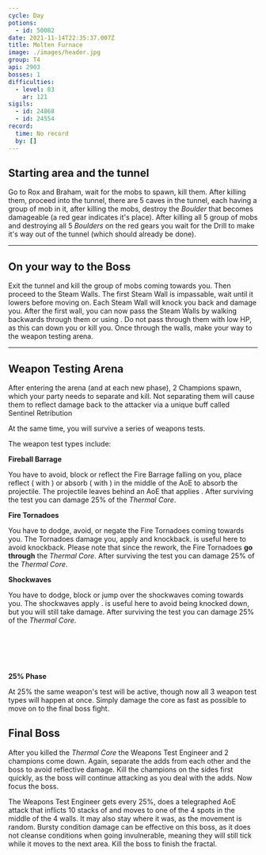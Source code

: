 ```yaml
---
cycle: Day
potions:
  - id: 50082
date: 2021-11-14T22:35:37.007Z
title: Molten Furnace
image: ./images/header.jpg
group: T4
api: 2903
bosses: 1
difficulties:
  - level: 83
    ar: 121
sigils:
  - id: 24868
  - id: 24554
record:
  time: No record
  by: []
---
```


<Grid>
<GridItem sm="6">

## Starting area and the tunnel

Go to Rox and Braham, wait for the mobs to spawn, kill them. After killing them, proceed into the tunnel, there are 5 caves in the tunnel, each having a group of mob in it, after killing the mobs, destroy the _Boulder_ that becomes damageable (a red gear indicates it's place). After killing all 5 group of mobs and destroying all 5 _Boulders_ on the red gears you wait for the Drill to make it's way out of the tunnel (which should already be done).
</GridItem>

<GridItem sm="6">

<MDImage src="images/portal.jpg" caption="The portal"/>

</GridItem>
</Grid>

---

<Grid>
<GridItem sm="6">

<MDImage src="images/drill.jpg" caption="The drill"/>

</GridItem>

<GridItem sm="6">

## On your way to the Boss

Exit the tunnel and kill the group of mobs coming towards you. Then proceed to the Steam Walls. The first Steam Wall is impassable, wait until it lowers before moving on. Each Steam Wall will knock you back and damage you. After the first wall, you can now pass the Steam Walls by walking backwards through them or using <Boon name="Stability"/>. Do not pass through them with low HP, as this can down you or kill you. Once through the walls, make your way to the weapon testing arena.

</GridItem>
</Grid>

---

<Grid>
<GridItem sm="5">

## Weapon Testing Arena

After entering the arena (and at each new phase), 2 Champions spawn, which your party needs to separate and kill. Not separating them will cause them to reflect damage back to the attacker via a unique buff called <Link to="https://wiki.guildwars2.com/images/b/b5/Sentinel_Retribution.png">Sentinel Retribution</Link>

At the same time, you will survive a series of weapons tests.

The weapon test types include:

</GridItem>

<GridItem sm="7">

<MDImage src="images/testing_area.jpg" caption="Testing area"/>

</GridItem>

<GridItem sm="6">

**Fireball Barrage**

You have to avoid, block or reflect the Fire Barrage falling on you, place reflect (<Specialization name="Guardian"/> with <Skill name=" Wall of Reflection"/> ) or absorb (<Specialization name="Revenant"/> <Skill name="Legendary Centaur Stance"/> with <Skill name="Protective Solace"/>) in the middle of the AoE to absorb the projectile. The projectile leaves behind an AoE that applies <Condition name="Burning"/>. After surviving the test you can damage 25% of the _Thermal Core_.

**Fire Tornadoes**

You have to dodge, avoid, or negate the Fire Tornadoes coming towards you. The Tornadoes damage you, apply <Condition name="Burning"/> and knockback. <Boon name="Stability"/> is useful here to avoid knockback. Please note that since the rework, the Fire Tornadoes **go through** the _Thermal Core_. After surviving the test you can damage 25% of the _Thermal Core_.

</GridItem>

<GridItem sm="6">

**Shockwaves**

You have to dodge, block or jump over the shockwaves coming towards you. The shockwaves apply <Control name="Knockdown"/>. <Boon name="Stability"/> is useful here to avoid being knocked down, but you will still take damage. After surviving the test you can damage 25% of the _Thermal Core_.

<br></br>
<br></br>

**25% Phase**

At 25% the same weapon's test will be active, though now all 3 weapon test types will happen at once. Simply damage the core as fast as possible to move on to the final boss fight.

</GridItem>
</Grid>

## Final Boss

After you killed the _Thermal Core_ the Weapons Test Engineer and 2 champions come down. Again, separate the adds from each other and the boss to avoid reflective damage. Kill the champions on the sides first quickly, as the boss will continue attacking as you deal with the adds. Now focus the boss.

The Weapons Test Engineer gets <Effect name="Invulnerability"/> every 25%, does a telegraphed AoE attack that inflicts 10 stacks of <Condition name="Bleeding"/> and moves to one of the 4 spots in the middle of the 4 walls. It may also stay where it was, as the movement is random. Bursty condition damage can be effective on this boss, as it does not cleanse conditions when going invulnerable, meaning they will still tick while it moves to the next area. Kill the boss to finish the fractal.
